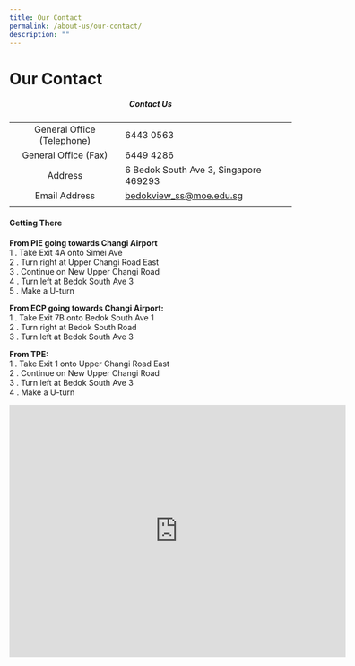 ```yaml
---
title: Our Contact
permalink: /about-us/our-contact/
description: ""
---
```

# Our Contact
##### <center>Contact Us</center>

|   |   |
|:-:|---|
| General Office (Telephone)  | 6443 0563  |
| General Office (Fax)  | 6449 4286  |
| Address  | 6 Bedok South Ave 3, Singapore 469293  |
| Email Address  | [bedokview\_ss@moe.edu.sg](mailto:bedokview_ss@moe.edu.sg)  |
|   |   |

#### Getting There

**From PIE going towards Changi Airport**<br>
1 \. Take Exit 4A onto Simei Ave<br>
2 \. Turn right at Upper Changi Road East<br>
3 \. Continue on New Upper Changi Road<br>
4 \. Turn left at Bedok South Ave 3<br>
5 \. Make a U-turn&nbsp;

**From ECP going towards Changi Airport:**<br>
1 \. Take Exit 7B onto Bedok South Ave 1&nbsp;<br>
2 \. Turn right at Bedok South Road<br>
3 \. Turn left at Bedok South Ave 3

**From TPE:**<br>
1 \. Take Exit 1 onto Upper Changi Road East<br>
2 \. Continue on New Upper Changi Road<br>
3 \. Turn left at Bedok South Ave 3<br>
4 \. Make a U-turn

<iframe loading="lazy" allowfullscreen="" style="border:0;" height="450" width="600" src="https://www.google.com/maps/embed?pb=!1m18!1m12!1m3!1d3988.7520937752893!2d103.94167421525593!3d1.3246327620237046!2m3!1f0!2f0!3f0!3m2!1i1024!2i768!4f13.1!3m3!1m2!1s0x31da22cca058119f%3A0x3f4a87e16ec5dfb6!2sBedok%20View%20Secondary%20School!5e0!3m2!1sen!2ssg!4v1679483215333!5m2!1sen!2ssg"></iframe>